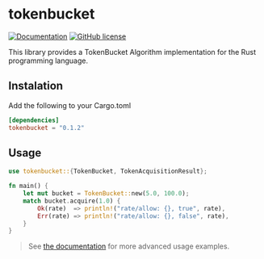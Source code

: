 # tokenbucket

[![Documentation](https://img.shields.io/badge/docs.rs-Open-blue)](https://docs.rs/tokenbucket/)
[![GitHub license](https://img.shields.io/github/license/nathan-fiscaletti/tokenbucket-rs)](https://github.com/nathan-fiscaletti/tokenbucket-rs/blob/master/LICENSE)

This library provides a TokenBucket Algorithm implementation for the Rust programming language.

## Instalation

Add the following to your Cargo.toml

```toml
[dependencies]
tokenbucket = "0.1.2"
```

## Usage

```rust
use tokenbucket::{TokenBucket, TokenAcquisitionResult};

fn main() {
    let mut bucket = TokenBucket::new(5.0, 100.0);
    match bucket.acquire(1.0) {
        Ok(rate)  => println!("rate/allow: {}, true", rate),
        Err(rate) => println!("rate/allow: {}, false", rate),
    }
}
```

> See [the documentation](https://docs.rs/tokenbucket/) for more advanced usage examples.